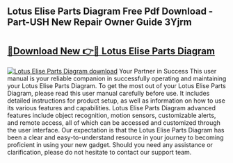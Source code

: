 ## Lotus Elise Parts Diagram Free Pdf Download - Part-USH New Repair Owner Guide 3Yjrm

# <h2><a href="http://dfnhfoi.blite.top/?on=Lotus+Elise+Parts+Diagram">🔗Download New 👉🔴 Lotus Elise Parts Diagram</a></h2>

[![Lotus Elise Parts Diagram download](https://i.imgur.com/lujVjoI.png)](http://dfnhfoi.blite.top/?on=Lotus+Elise+Parts+Diagram)
Your Partner in Success This user manual is your reliable companion in successfully operating and maintaining your Lotus Elise Parts Diagram. To get the most out of your Lotus Elise Parts Diagram, please read this user manual carefully before use. It includes detailed instructions for product setup, as well as information on how to use its various features and capabilities. Lotus Elise Parts Diagram advanced features include object recognition, motion sensors, customizable alerts, and remote access, all of which can be accessed and customized through the user interface. Our expectation is that the Lotus Elise Parts Diagram has been a clear and easy-to-understand resource in your journey to becoming proficient in using your new gadget. Should you need any assistance or clarification, please do not hesitate to contact our support team.
